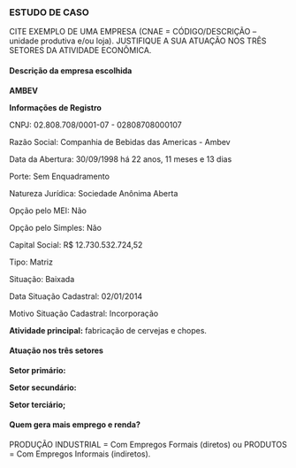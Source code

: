 ### ESTUDO DE CASO

CITE EXEMPLO DE UMA EMPRESA (CNAE = CÓDIGO/DESCRIÇÃO – unidade produtiva e/ou loja). JUSTIFIQUE A SUA ATUAÇÃO NOS TRÊS SETORES DA ATIVIDADE
ECONÔMICA.

#### Descrição da empresa escolhida

**AMBEV** 

**Informações de Registro**

CNPJ: 02.808.708/0001-07 - 02808708000107

Razão Social: Companhia de Bebidas das Americas - Ambev

Data da Abertura: 30/09/1998 há 22 anos, 11 meses e 13 dias

Porte: Sem Enquadramento

Natureza Jurídica: Sociedade Anônima Aberta

Opção pelo MEI: Não

Opção pelo Simples: Não

Capital Social: R$ 12.730.532.724,52

Tipo: Matriz

Situação: Baixada

Data Situação Cadastral: 02/01/2014

Motivo Situação Cadastral: Incorporação

**Atividade principal:** fabricação de cervejas e chopes.

#### Atuação nos três setores

**Setor primário:** 

**Setor secundário:**

**Setor terciário;**

#### Quem gera mais emprego e renda? 

PRODUÇÃO INDUSTRIAL = Com Empregos Formais (diretos) ou PRODUTOS = Com Empregos Informais (indiretos).


